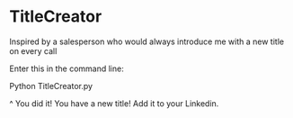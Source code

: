 # TitleCreator
Inspired by a salesperson who would always introduce me with a new title on every call

Enter this in the command line:

Python TitleCreator.py

^ You did it! You have a new title! Add it to your Linkedin.
